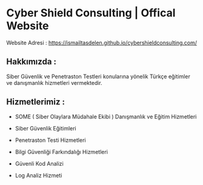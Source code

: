 # Cyber Shield Consulting | Offical Website

Website Adresi : https://ismailtasdelen.github.io/cybershieldconsulting.com/

## Hakkımızda :

Siber Güvenlik ve Penetraston Testleri konularına yönelik Türkçe eğitimler ve danışmanlık hizmetleri vermektedir.

## Hizmetlerimiz :

* SOME ( Siber Olaylara Müdahale Ekibi ) Danışmanlık ve Eğitim Hizmetleri

* Siber Güvenlik Eğitimleri

* Penetraston Testi Hizmetleri

* Bilgi Güvenliği Farkındalığı Hizmetleri

* Güvenli Kod Analizi

* Log Analiz Hizmeti
